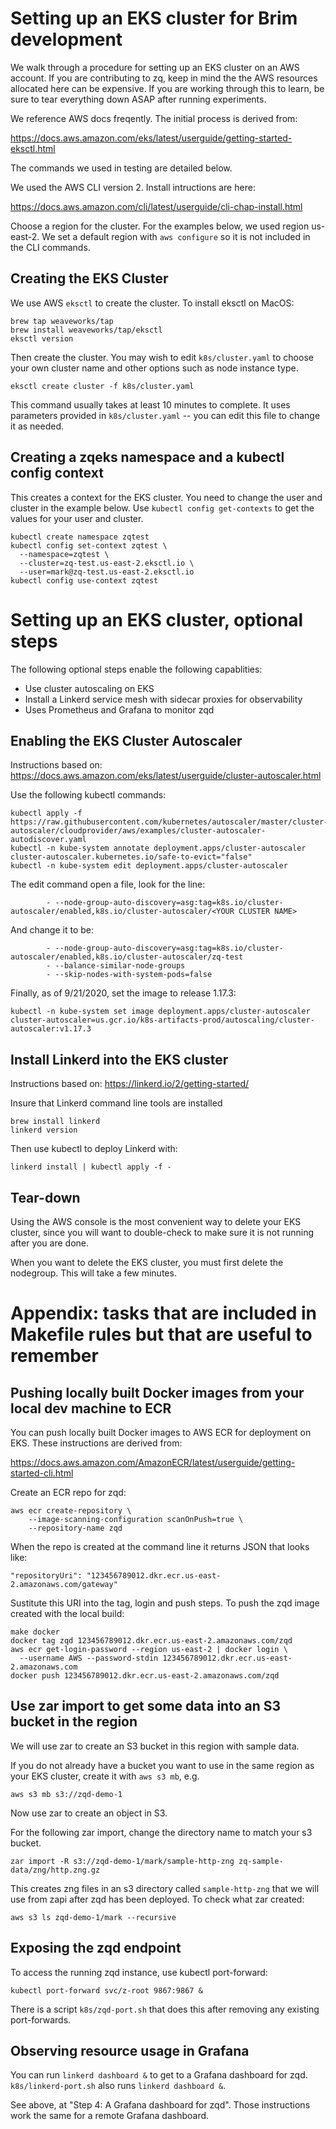 # Setting up an EKS cluster for Brim development

We walk through a procedure for setting up an EKS cluster on an AWS account. If you are contributing to zq, keep in mind the the AWS resources allocated here can be expensive. If you are working through this to learn, be sure to tear everything down ASAP after running experiments.

We reference AWS docs freqently. The initial process is derived from:

https://docs.aws.amazon.com/eks/latest/userguide/getting-started-eksctl.html

The commands we used in testing are detailed below.

We used the AWS CLI version 2. Install intructions are here:

https://docs.aws.amazon.com/cli/latest/userguide/cli-chap-install.html

Choose a region for the cluster. For the examples below, we used region us-east-2. We set a default region with `aws configure` so it is not included in the CLI commands.

## Creating the EKS Cluster

We use AWS `eksctl` to create the cluster. To install eksctl on MacOS:
```
brew tap weaveworks/tap
brew install weaveworks/tap/eksctl
eksctl version
```
Then create the cluster. You may wish to edit `k8s/cluster.yaml` to choose your own cluster name and other options such as node instance type.
```
eksctl create cluster -f k8s/cluster.yaml
```
This command usually takes at least 10 minutes to complete. It uses parameters provided in `k8s/cluster.yaml` -- you can edit this file to change it as needed.

## Creating a zqeks namespace and a kubectl config context

This creates a context for the EKS cluster. You need to change the user and cluster in the example below. Use `kubectl config get-contexts` to get the values for your user and cluster.
```
kubectl create namespace zqtest
kubectl config set-context zqtest \
  --namespace=zqtest \
  --cluster=zq-test.us-east-2.eksctl.io \
  --user=mark@zq-test.us-east-2.eksctl.io
kubectl config use-context zqtest
```

# Setting up an EKS cluster, optional steps

The following optional steps enable the following capablities:
* Use cluster autoscaling on EKS
* Install a Linkerd service mesh with sidecar proxies for observability
* Uses Prometheus and Grafana to monitor zqd

## Enabling the EKS Cluster Autoscaler
Instructions based on:
https://docs.aws.amazon.com/eks/latest/userguide/cluster-autoscaler.html

Use the following kubectl commands:
```
kubectl apply -f https://raw.githubusercontent.com/kubernetes/autoscaler/master/cluster-autoscaler/cloudprovider/aws/examples/cluster-autoscaler-autodiscover.yaml
kubectl -n kube-system annotate deployment.apps/cluster-autoscaler cluster-autoscaler.kubernetes.io/safe-to-evict="false"
kubectl -n kube-system edit deployment.apps/cluster-autoscaler
```
The edit command open a file, look for the line:
```
        - --node-group-auto-discovery=asg:tag=k8s.io/cluster-autoscaler/enabled,k8s.io/cluster-autoscaler/<YOUR CLUSTER NAME>
```
And change it to be:
```
        - --node-group-auto-discovery=asg:tag=k8s.io/cluster-autoscaler/enabled,k8s.io/cluster-autoscaler/zq-test
        - --balance-similar-node-groups
        - --skip-nodes-with-system-pods=false
```
Finally, as of 9/21/2020, set the image to release 1.17.3:
```
kubectl -n kube-system set image deployment.apps/cluster-autoscaler cluster-autoscaler=us.gcr.io/k8s-artifacts-prod/autoscaling/cluster-autoscaler:v1.17.3
```

## Install Linkerd into the EKS cluster

Instructions based on: https://linkerd.io/2/getting-started/

Insure that Linkerd command line tools are installed 
```
brew install linkerd
linkerd version
```
Then use kubectl to deploy Linkerd with:
```
linkerd install | kubectl apply -f -
```

## Tear-down
Using the AWS console is the most convenient way to delete your EKS cluster, since you will want to double-check to make sure it is not running after you are done.

When you want to delete the EKS cluster, you must first delete the nodegroup. This will take a few minutes.

# Appendix: tasks that are included in Makefile rules but that are useful to remember

## Pushing locally built Docker images from your local dev machine to ECR
You can push locally built Docker images to AWS ECR for deployment on EKS. These instructions are derived from:

https://docs.aws.amazon.com/AmazonECR/latest/userguide/getting-started-cli.html

Create an ECR repo for zqd:

```
aws ecr create-repository \
    --image-scanning-configuration scanOnPush=true \
    --repository-name zqd
```

When the repo is created at the command line it returns JSON that looks like:
```
"repositoryUri": "123456789012.dkr.ecr.us-east-2.amazonaws.com/gateway"
```
Sustitute this URI into the tag, login and push steps. To push the zqd image created with the local build:
```
make docker
docker tag zqd 123456789012.dkr.ecr.us-east-2.amazonaws.com/zqd
aws ecr get-login-password --region us-east-2 | docker login \
  --username AWS --password-stdin 123456789012.dkr.ecr.us-east-2.amazonaws.com
docker push 123456789012.dkr.ecr.us-east-2.amazonaws.com/zqd
```
## Use zar import to get some data into an S3 bucket in the region
We will use zar to create an S3 bucket in this region with sample data. 

If you do not already have a bucket you want to use in the same region as your EKS cluster, create it with `aws s3 mb`, e.g.
```
aws s3 mb s3://zqd-demo-1
```
Now use zar to create an object in S3. 

For the following zar import, change the directory name to match your s3 bucket.
```
zar import -R s3://zqd-demo-1/mark/sample-http-zng zq-sample-data/zng/http.zng.gz
```
This creates zng files in an s3 directory called `sample-http-zng` that we will use from zapi after zqd has been deployed. To check what zar created:
```
aws s3 ls zqd-demo-1/mark --recursive
```

## Exposing the zqd endpoint

To access the running zqd instance, use kubectl port-forward:
```
kubectl port-forward svc/z-root 9867:9867 &
```
There is a script `k8s/zqd-port.sh` that does this after removing any existing port-forwards.

## Observing resource usage in Grafana

You can run `linkerd dashboard &` to get to a Grafana dashboard for zqd. `k8s/linkerd-port.sh` also runs `linkerd dashboard &`.

See above, at "Step 4: A Grafana dashboard for zqd". Those instructions work the same for a remote Grafana dashboard.

